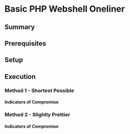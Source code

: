 # Basic PHP Webshell Oneliner
## Summary

## Prerequisites

## Setup

## Execution

### Method 1 - Shortest Possible

#### Indicators of Compromise

### Method 2 - Slightly Prettier

#### Indicators of Compromise